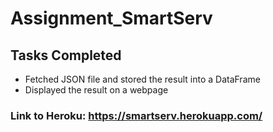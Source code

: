 # Assignment_SmartServ

## Tasks Completed
- Fetched JSON file and stored the result into a DataFrame
- Displayed the result on a webpage

### Link to Heroku: https://smartserv.herokuapp.com/
